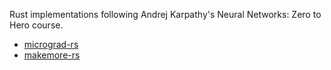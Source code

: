 Rust implementations following Andrej Karpathy's Neural Networks: Zero to Hero course.

- [micrograd-rs](micrograd-rs)
- [makemore-rs](makemore-rs)
